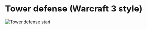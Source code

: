 # Tower defense (Warcraft 3 style)


![Tower defense start](https://user-images.githubusercontent.com/14861253/133671823-983263cc-db41-459a-a088-c77a538801dd.png)
